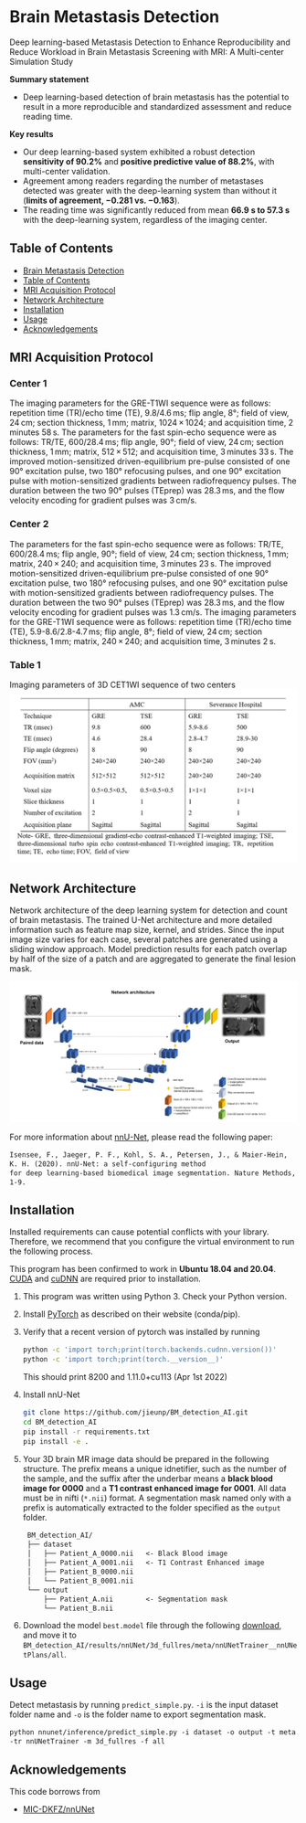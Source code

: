 # Brain Metastasis Detection
Deep learning-based Metastasis Detection to Enhance Reproducibility and Reduce Workload in Brain Metastasis Screening with MRI: A Multi-center Simulation Study

**Summary statement**
- Deep learning-based detection of brain metastasis has the potential to result in a more reproducible and standardized assessment and reduce reading time.

**Key results**
-	Our deep  learning-based system exhibited a robust detection **sensitivity of 90.2%** and **positive predictive value of 88.2%**, with multi-center validation.
-	Agreement among readers regarding the number of metastases detected was greater with the deep-learning system than without it (**limits of agreement, −0.281 vs. −0.163**).
-	The reading time was significantly reduced from mean **66.9 s to 57.3 s** with the deep-learning system, regardless of the imaging center.

## Table of Contents
- [Brain Metastasis Detection](#brain-metastasis-detection)
- [Table of Contents](#table-of-contents)
- [MRI Acquisition Protocol](#mri-acquisition-protocol)
- [Network Architecture](#network-architecture)
- [Installation](#installation)
- [Usage](#usage)
- [Acknowledgements](#acknowledgements)

## MRI Acquisition Protocol
### Center 1
The imaging parameters for the GRE-T1WI sequence were as follows: repetition time (TR)/echo time (TE), 9.8/4.6 ms; flip angle, 8°; field of view, 24 cm; section thickness, 1 mm; matrix, 1024 × 1024; and acquisition time, 2 minutes 58 s. The parameters for the fast spin-echo sequence were as follows: TR/TE, 600/28.4 ms; flip angle, 90°; field of view, 24 cm; section thickness, 1 mm; matrix, 512 × 512; and acquisition time, 3 minutes 33 s. The improved motion-sensitized driven-equilibrium pre-pulse consisted of one 90° excitation pulse, two 180° refocusing pulses, and one 90° excitation pulse with motion-sensitized gradients between radiofrequency pulses. The duration between the two 90° pulses (TEprep) was 28.3 ms, and the flow velocity encoding for gradient pulses was 3 cm/s.

### Center 2
The parameters for the fast spin-echo sequence were as follows: TR/TE, 600/28.4 ms; flip angle, 90°; field of view, 24 cm; section thickness, 1 mm; matrix, 240 × 240; and acquisition time, 3 minutes 23 s. The improved motion-sensitized driven-equilibrium pre-pulse consisted of one 90° excitation pulse, two 180° refocusing pulses, and one 90° excitation pulse with motion-sensitized gradients between radiofrequency pulses. The duration between the two 90° pulses (TEprep) was 28.3 ms, and the flow velocity encoding for gradient pulses was 1.3 cm/s. The imaging parameters for the GRE-T1WI sequence were as follows: repetition time (TR)/echo time (TE), 5.9-8.6/2.8-4.7 ms; flip angle, 8°; field of view, 24 cm; section thickness, 1 mm; matrix, 240 × 240; and acquisition time, 3 minutes 2 s.

### Table 1
Imaging parameters of 3D CET1WI sequence of two centers
<img src="table1.png" width="768px" />

## Network Architecture
Network architecture of the deep learning system for detection and count of brain metastasis. The trained U-Net architecture and more detailed information such as feature map size, kernel, and strides. Since the input image size varies for each case, several patches are generated using a sliding window approach. Model prediction results for each patch overlap by half of the size of a patch and are aggregated to generate the final lesion mask.

<img src="figure1.png" />

For more information about [nnU-Net](https://github.com/MIC-DKFZ/nnUNet), please read the following paper:


    Isensee, F., Jaeger, P. F., Kohl, S. A., Petersen, J., & Maier-Hein, K. H. (2020). nnU-Net: a self-configuring method 
    for deep learning-based biomedical image segmentation. Nature Methods, 1-9.
    
## Installation
Installed requirements can cause potential conflicts with your library. Therefore, we recommend that you configure the virtual environment to run the following process.

This program has been confirmed to work in **Ubuntu 18.04 and 20.04**. [CUDA](https://developer.nvidia.com/cuda-toolkit-archive) and [cuDNN](https://developer.nvidia.com/cudnn) are required prior to installation.

1. This program was written using Python 3. Check your Python version.
2. Install [PyTorch](https://pytorch.org/get-started/locally) as described on their website (conda/pip).
3. Verify that a recent version of pytorch was installed by running


    ```bash
    python -c 'import torch;print(torch.backends.cudnn.version())'
    python -c 'import torch;print(torch.__version__)'   
    ```

    This should print 8200 and 1.11.0+cu113 (Apr 1st 2022)

4. Install nnU-Net

    ```bash
    git clone https://github.com/jieunp/BM_detection_AI.git
    cd BM_detection_AI
    pip install -r requirements.txt
    pip install -e .
    ```
    
5. Your 3D brain MR image data should be prepared in the following structure. The prefix means a unique idnetifier, such as the number of the sample, and the suffix after the underbar means a **black blood image for 0000** and a **T1 contrast enhanced image for 0001**. All data must be in nifti (`*.nii`) format. A segmentation mask named only with a prefix is automatically extracted to the folder specified as the `output` folder.
    
        BM_detection_AI/
        ├── dataset
        │   ├── Patient_A_0000.nii   <- Black Blood image
        │   ├── Patient_A_0001.nii   <- T1 Contrast Enhanced image
        │   ├── Patient_B_0000.nii
        │   └── Patient_B_0001.nii
        └── output
            ├── Patient_A.nii        <- Segmentation mask
            └── Patient_B.nii

6. Download the model `best.model` file through the following [download](https://drive.google.com/file/d/1w7N0z901rAzuC6I7AarVbNE7c5DZyQjk/view), and move it to `BM_detection_AI/results/nnUNet/3d_fullres/meta/nnUNetTrainer__nnUNetPlans/all`.

## Usage
Detect metastasis by running `predict_simple.py`.
`-i` is the input dataset folder name and `-o` is the folder name to export segmentation mask.

    python nnunet/inference/predict_simple.py -i dataset -o output -t meta -tr nnUNetTrainer -m 3d_fullres -f all
    
## Acknowledgements
This code borrows from
- [MIC-DKFZ/nnUNet](https://github.com/MIC-DKFZ/nnUNet)
